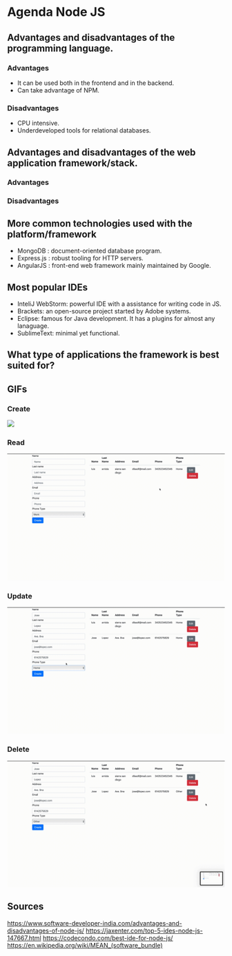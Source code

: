 # Agenda Node JS

## Advantages and disadvantages of the programming language.

### Advantages
- It can be used both in the frontend and in the backend.
- Can take advantage of NPM.

### Disadvantages
- CPU intensive.
- Underdeveloped tools for relational databases.

## Advantages and disadvantages of the web application framework/stack.

### Advantages

### Disadvantages

## More common technologies used with the platform/framework

- MongoDB : document-oriented database program.
- Express.js : robust tooling for HTTP servers.
- AngularJS :  front-end web framework mainly maintained by Google.

## Most popular IDEs

- InteliJ WebStorm: powerful IDE with a assistance for writing code in JS.
- Brackets: an open-source project started by Adobe systems.
- Eclipse: famous for Java development. It has a plugins for almost any lanaguage.
- SublimeText: minimal yet functional. 

## What type of applications the framework is best suited for?

## GIFs
### Create
![](NodeCreate.gif)
### Read
![](NodeRead.gif)
### Update
![](NodeEdit.gif)
### Delete
![](NodeDelete.gif)

## Sources
https://www.software-developer-india.com/advantages-and-disadvantages-of-node-js/
https://jaxenter.com/top-5-ides-node-js-147667.html
https://codecondo.com/best-ide-for-node-js/
https://en.wikipedia.org/wiki/MEAN_(software_bundle)
